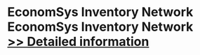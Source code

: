 # EconomSys Inventory Network<br />EconomSys Inventory Network<br />[>> Detailed information](https://secure.shareit.com/shareit/product.html?productid=300992672&affiliateid=200057808)